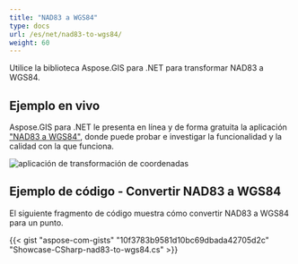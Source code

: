 ```yaml
---
title: "NAD83 a WGS84"
type: docs
url: /es/net/nad83-to-wgs84/
weight: 60
---
```


Utilice la biblioteca Aspose.GIS para .NET para transformar NAD83 a WGS84.

## **Ejemplo en vivo**

Aspose.GIS para .NET le presenta en línea y de forma gratuita la aplicación ["NAD83 a WGS84"](https://products.aspose.app/gis/transformation/nad83-to-wgs84), donde puede probar e investigar la funcionalidad y la calidad con la que funciona.

![aplicación de transformación de coordenadas](transform-coordinates.png)

## **Ejemplo de código - Convertir NAD83 a WGS84**

El siguiente fragmento de código muestra cómo convertir NAD83 a WGS84 para un punto.

{{< gist "aspose-com-gists" "10f3783b9581d10bc69dbada42705d2c" "Showcase-CSharp-nad83-to-wgs84.cs" >}}
